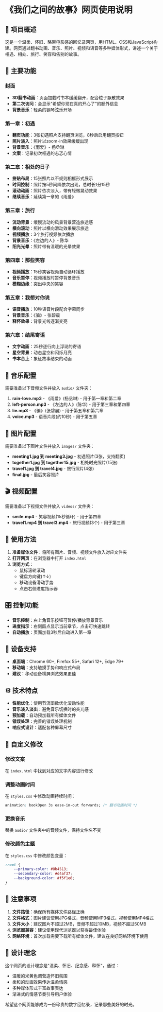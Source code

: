 # 《我们之间的故事》网页使用说明

## 📖 项目概述

这是一个温柔、怀旧、略带电影感的回忆录网页，用HTML、CSS和JavaScript构建。网页通过翻书动画、音乐、照片、视频和语音等多种媒体形式，讲述一个关于相遇、相处、旅行、笑容和告别的故事。

## 🎯 主要功能

### 封面
- **3D翻书动画**：页面加载时书本缓缓翻开，配合粒子飘散效果
- **第二次访问**：会显示"希望你现在真的开心了"的额外信息
- **背景音乐**：轻柔的钢琴弦乐开场

### 第一章：初遇
- **翻页功能**：3张初遇照片支持翻页浏览，8秒后启用翻页按钮
- **照片淡入**：照片以zoom-in效果缓缓出现
- **背景音乐**：《雨爱》- 杨丞琳
- **文案**：记录初次相遇的忐忑心情

### 第二章：相处的日子
- **拼贴布局**：15张照片以不规则相框形式展示
- **时间控制**：照片按5秒间隔依次出现，总时长1分15秒
- **滚动动画**：照片依次淡入，带有轻微晃动效果
- **继续音乐**：延续第一章的《雨爱》

### 第三章：旅行
- **流动背景**：缓慢流动的风景背景营造旅途感
- **横向滚动**：照片以横向滑动效果展示旅途
- **视频播放**：3个旅行视频依次播放
- **背景音乐**：《左边的人》- 陈华
- **阳光光晕**：照片带有温暖的光晕效果

### 第四章：那些笑容
- **视频播放**：15秒笑容视频自动循环播放
- **音乐暂停**：视频播放时暂停背景音乐
- **模糊边缘**：突出中央的笑容

### 第五章：我想对你说
- **语音播放**：10秒语音片段配合字幕同步
- **背景音乐**：《骗》- 张碧晨
- **释怀效果**：背景光线逐渐变亮

### 第六章：结尾寄语
- **文字动画**：25秒逐行向上浮现的寄语
- **星空背景**：动态星空和闪烁月亮
- **书本合上**：象征故事结束的动画

## 🎵 音乐配置

需要准备以下音频文件并放入 `audio/` 文件夹：

1. **rain-love.mp3** - 《雨爱》(杨丞琳) - 用于第一章和第二章
2. **left-person.mp3** - 《左边的人》(陈华) - 用于第三章和第四章  
3. **lie.mp3** - 《骗》(张碧晨) - 用于第五章和第六章
4. **voice.mp3** - 语音片段(约10秒) - 用于第五章

## 📸 图片配置

需要准备以下图片文件并放入 `images/` 文件夹：

- **meeting1.jpg 到 meeting3.jpg** - 初遇照片(3张，支持翻页)
- **together1.jpg 到 together15.jpg** - 相处时光照片(15张)
- **travel1.jpg 到 travel4.jpg** - 旅行照片(4张)
- **final.jpg** - 最后笑容照片

## 🎬 视频配置

需要准备以下视频文件并放入 `videos/` 文件夹：

- **smile.mp4** - 笑容视频(15秒循环) - 用于第四章
- **travel1.mp4 到 travel3.mp4** - 旅行视频(3个) - 用于第三章

## 🚀 使用方法

1. **准备媒体文件**：将所有图片、音频、视频文件放入对应文件夹
2. **打开网页**：在浏览器中打开 `index.html`
3. **浏览方式**：
   - 鼠标滚轮滚动
   - 键盘方向键(↑↓)
   - 移动设备滑动手势
   - 点击右侧进度指示器

## 🎛️ 控制功能

- **音乐控制**：右上角音乐按钮可暂停/播放背景音乐
- **进度指示**：右侧圆点显示当前章节，点击可快速跳转
- **自动播放**：页面加载3秒后自动进入第一章

## 📱 设备支持

- **桌面端**：Chrome 60+, Firefox 55+, Safari 12+, Edge 79+
- **移动端**：支持触摸手势和响应式布局
- **建议**：移动设备横屏浏览效果更佳

## ⚙️ 技术特点

- **性能优化**：使用节流函数优化滚动性能
- **音乐淡入淡出**：避免音乐切换时的突兀感
- **预加载**：自动预加载所有媒体文件
- **错误处理**：完善的错误处理机制
- **响应式设计**：适配各种屏幕尺寸

## 🔧 自定义修改

### 修改文案
在 `index.html` 中找到对应的文字内容进行修改

### 调整动画时间
在 `styles.css` 中修改动画持续时间：
```css
animation: bookOpen 3s ease-in-out forwards; /* 翻书动画时间 */
```

### 更换音乐
替换 `audio/` 文件夹中的音频文件，保持文件名不变

### 修改颜色主题
在 `styles.css` 中修改颜色变量：
```css
:root {
    --primary-color: #8b4513;
    --secondary-color: #d4af37;
    --background-color: #f5f1e8;
}
```

## 📝 注意事项

1. **文件路径**：确保所有媒体文件路径正确
2. **文件格式**：图片建议使用JPG格式，音频使用MP3格式，视频使用MP4格式
3. **文件大小**：建议图片不超过2MB，音频不超过10MB，视频不超过50MB
4. **浏览器兼容**：建议使用现代浏览器以获得最佳体验
5. **网络环境**：首次加载需要下载所有媒体文件，建议在良好网络环境下使用

## 🎨 设计理念

这个网页的设计理念是"温柔、怀旧、纪念感、释怀"，通过：
- 温暖的米黄色调营造怀旧氛围
- 柔和的动画效果传达温柔情感
- 多种媒体形式丰富故事表达
- 渐进式的情感节奏引导用户体验

希望这个网页能够成为一份珍贵的数字回忆录，记录那些美好的时光。
